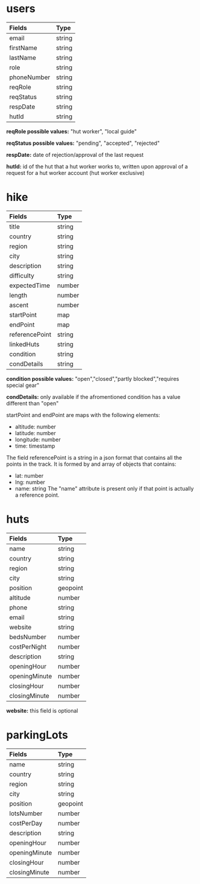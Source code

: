 # users

| Fields    | Type   |
| :-------- | :----- |
| email     | string |
| firstName | string |
| lastName  | string |
| role      | string |
| phoneNumber | string |
| reqRole   | string |
| reqStatus | string |
| respDate      | string |
| hutId       | string |

**reqRole possible values:** "hut worker", "local guide"

**reqStatus possible values:** "pending", "accepted", "rejected"

**respDate:** date of rejection/approval of the last request

**hutId:** id of the hut that a hut worker works to, written upon approval of a request for a hut worker account (hut worker exclusive)


# hike

| Fields         | Type   |
| :------------- | :----- |
| title          | string |
| country        | string |
| region         | string |
| city           | string |
| description    | string |
| difficulty     | string |
| expectedTime   | number |
| length         | number |
| ascent         | number |
| startPoint     | map    |
| endPoint       | map    |
| referencePoint | string |
| linkedHuts     | string |
| condition      | string |
| condDetails    | string |

**condition possible values:** "open","closed","partly blocked","requires special gear"

**condDetails:** only available if the afromentioned condition has a value different than "open"


startPoint and endPoint are maps with the following elements:
- altitude: number
- latitude: number
- longitude: number
- time: timestamp

The field referencePoint is a string in a json format that contains all the points in the track. It is formed by and array of objects that contains:
- lat: number
- lng: number
- name: string
The "name" attribute is present only if that point is actually a reference point.

# huts

| Fields        | Type     |
| :------------ | :------- |
| name          | string   |
| country       | string   |
| region        | string   |
| city          | string   |
| position      | geopoint |
| altitude      | number   |
| phone         | string   |
| email         | string   |
| website       | string   |
| bedsNumber    | number   |
| costPerNight  | number   |
| description   | string   |
| openingHour   | number   |
| openingMinute | number   |
| closingHour   | number   |
| closingMinute | number   |

**website:** this field is optional

# parkingLots

| Fields        | Type     |
| :------------ | :------- |
| name          | string   |
| country       | string   |
| region        | string   |
| city          | string   |
| position      | geopoint |
| lotsNumber    | number   |
| costPerDay    | number   |
| description   | string   |
| openingHour   | number   |
| openingMinute | number   |
| closingHour   | number   |
| closingMinute | number   |